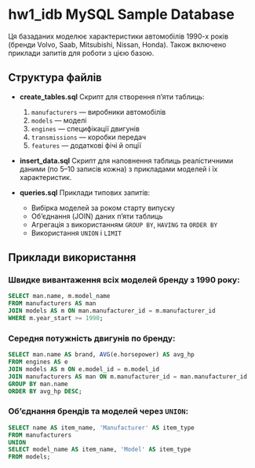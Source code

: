 # hw1\_idb MySQL Sample Database

Ця базаданих моделює характеристики автомобілів 1990-х років (бренди Volvo, Saab, Mitsubishi, Nissan, Honda). Також включено приклади запитів для роботи з цією базою.

## Структура файлів

* **create\_tables.sql**
  Скрипт для створення п’яти таблиць:

  1. `manufacturers` — виробники автомобілів
  2. `models`        — моделі
  3. `engines`       — специфікації двигунів
  4. `transmissions` — коробки передач
  5. `features`      — додаткові фічі й опції

* **insert\_data.sql**
  Скрипт для наповнення таблиць реалістичними даними (по 5–10 записів кожна) з прикладами моделей і їх характеристик.

* **queries.sql**
  Приклади типових запитів:

  * Вибірка моделей за роком старту випуску
  * Об’єднання (JOIN) даних п’яти таблиць
  * Агрегація з використанням `GROUP BY`, `HAVING` та `ORDER BY`
  * Використання `UNION` і `LIMIT`

## Приклади використання

### Швидке вивантаження всіх моделей бренду з 1990 року:

```sql
SELECT man.name, m.model_name
FROM manufacturers AS man
JOIN models AS m ON man.manufacturer_id = m.manufacturer_id
WHERE m.year_start >= 1990;
```

### Середня потужність двигунів по бренду:

```sql
SELECT man.name AS brand, AVG(e.horsepower) AS avg_hp
FROM engines AS e
JOIN models AS m ON e.model_id = m.model_id
JOIN manufacturers AS man ON m.manufacturer_id = man.manufacturer_id
GROUP BY man.name
ORDER BY avg_hp DESC;
```

### Об’єднання брендів та моделей через `UNION`:

```sql
SELECT name AS item_name, 'Manufacturer' AS item_type
FROM manufacturers
UNION
SELECT model_name AS item_name, 'Model' AS item_type
FROM models;
```

